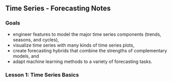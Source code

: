 ## Time Series - Forecasting Notes

### Goals

- engineer features to model the major time series components (trends, seasons, and cycles),
- visualize time series with many kinds of time series plots,
- create forecasting hybrids that combine the strengths of complementary models, and
- adapt machine learning methods to a variety of forecasting tasks.

### Lesson 1: Time Series Basics
